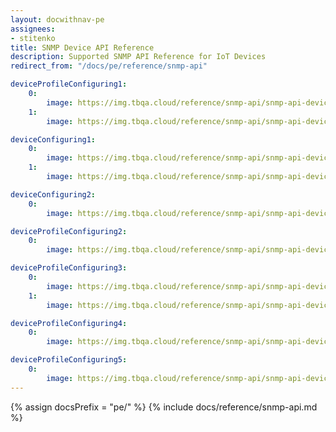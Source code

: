 ```yaml
---
layout: docwithnav-pe
assignees:
- stitenko 
title: SNMP Device API Reference 
description: Supported SNMP API Reference for IoT Devices
redirect_from: "/docs/pe/reference/snmp-api"

deviceProfileConfiguring1:
    0:
        image: https://img.tbqa.cloud/reference/snmp-api/snmp-api-device-profile-configuring-1-pe.png
    1:
        image: https://img.tbqa.cloud/reference/snmp-api/snmp-api-device-profile-configuring-2-pe.png

deviceConfiguring1:
    0:
        image: https://img.tbqa.cloud/reference/snmp-api/snmp-api-device-configuring-1-pe.png
    1:
        image: https://img.tbqa.cloud/reference/snmp-api/snmp-api-device-configuring-2-pe.png

deviceConfiguring2:
    0:
        image: https://img.tbqa.cloud/reference/snmp-api/snmp-api-device-configuring-3-pe.png

deviceProfileConfiguring2:
    0:
        image: https://img.tbqa.cloud/reference/snmp-api/snmp-api-device-profile-configuring-3-pe.png

deviceProfileConfiguring3:
    0:
        image: https://img.tbqa.cloud/reference/snmp-api/snmp-api-device-profile-configuring-4.1-pe.png
    1:
        image: https://img.tbqa.cloud/reference/snmp-api/snmp-api-device-profile-configuring-4.2-pe.png

deviceProfileConfiguring4:
    0:
        image: https://img.tbqa.cloud/reference/snmp-api/snmp-api-device-profile-configuring-5-pe.png

deviceProfileConfiguring5:
    0:
        image: https://img.tbqa.cloud/reference/snmp-api/snmp-api-device-profile-configuring-6-pe.png
---
```


{% assign docsPrefix = "pe/" %}
{% include docs/reference/snmp-api.md %}